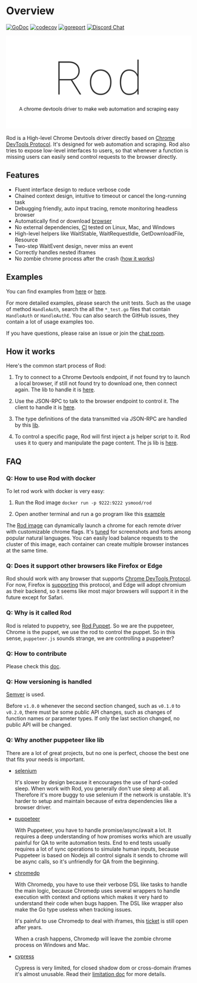 # Overview

[![GoDoc](https://godoc.org/github.com/ysmood/rod?status.svg)](https://pkg.go.dev/github.com/ysmood/rod?tab=doc)
[![codecov](https://codecov.io/gh/ysmood/rod/branch/master/graph/badge.svg)](https://codecov.io/gh/ysmood/rod)
[![goreport](https://goreportcard.com/badge/github.com/ysmood/rod)](https://goreportcard.com/report/github.com/ysmood/rod)
[![Discord Chat](https://img.shields.io/discord/719933559456006165.svg)](https://discord.gg/sY3BcAk)

![logo](fixtures/banner.png)

Rod is a High-level Chrome Devtools driver directly based on [Chrome DevTools Protocol](https://chromedevtools.github.io/devtools-protocol/).
It's designed for web automation and scraping. Rod also tries to expose low-level interfaces to users, so that whenever a function is missing users can easily send control requests to the browser directly.

## Features

- Fluent interface design to reduce verbose code
- Chained context design, intuitive to timeout or cancel the long-running task
- Debugging friendly, auto input tracing, remote monitoring headless browser
- Automatically find or download [browser](lib/launcher)
- No external dependencies, [CI](https://github.com/ysmood/rod/actions) tested on Linux, Mac, and Windows
- High-level helpers like WaitStable, WaitRequestIdle, GetDownloadFile, Resource
- Two-step WaitEvent design, never miss an event
- Correctly handles nested iframes
- No zombie chrome process after the crash ([how it works](https://github.com/ysmood/leakless))

## Examples

You can find examples from [here](examples_test.go) or [here](lib/examples).

For more detailed examples, please search the unit tests.
Such as the usage of method `HandleAuth`, search the all the `*_test.go` files that contain `HandleAuth` or `HandleAuthE`.
You can also search the GitHub issues, they contain a lot of usage examples too.

If you have questions, please raise an issue or join the [chat room](https://discord.gg/sY3BcAk).

## How it works

Here's the common start process of Rod:

1. Try to connect to a Chrome Devtools endpoint, if not found try to launch a local browser, if still not found try to download one, then connect again. The lib to handle it is [here](lib/launcher).

1. Use the JSON-RPC to talk to the browser endpoint to control it. The client to handle it is [here](lib/cdp).

1. The type definitions of the data transmitted via JSON-RPC are handled by this [lib](lib/proto).

1. To control a specific page, Rod will first inject a js helper script to it. Rod uses it to query and manipulate the page content. The js lib is [here](lib/assets).

## FAQ

### Q: How to use Rod with docker

To let rod work with docker is very easy:

1. Run the Rod image `docker run -p 9222:9222 ysmood/rod`

2. Open another terminal and run a go program like this [example](lib/examples/remote-launch/main.go)

The [Rod image](https://hub.docker.com/repository/docker/ysmood/rod)
can dynamically launch a chrome for each remote driver with customizable chrome flags.
It's [tuned](lib/docker/Dockerfile) for screenshots and fonts among popular natural languages.
You can easily load balance requests to the cluster of this image, each container can create multiple browser instances at the same time.

### Q: Does it support other browsers like Firefox or Edge

Rod should work with any browser that supports [Chrome DevTools Protocol](https://chromedevtools.github.io/devtools-protocol/).
For now, Firefox is [supporting](https://wiki.mozilla.org/Remote) this protocol, and Edge will adopt chromium as their backend, so it seems like most major browsers will support it in the future except for Safari.

### Q: Why is it called Rod

Rod is related to puppetry, see [Rod Puppet](https://en.wikipedia.org/wiki/Puppet#Rod_puppet).
So we are the puppeteer, Chrome is the puppet, we use the rod to control the puppet.
So in this sense, `puppeteer.js` sounds strange, we are controlling a puppeteer?

### Q: How to contribute

Please check this [doc](.github/CONTRIBUTING.md).

### Q: How versioning is handled

[Semver](https://semver.org/) is used.

Before `v1.0.0` whenever the second section changed, such as `v0.1.0` to `v0.2.0`, there must be some public API changes, such as changes of function names or parameter types. If only the last section changed, no public API will be changed.

### Q: Why another puppeteer like lib

There are a lot of great projects, but no one is perfect, choose the best one that fits your needs is important.

- [selenium](https://www.selenium.dev/)

  It's slower by design because it encourages the use of hard-coded sleep. When work with Rod, you generally don't use sleep at all.
  Therefore it's more buggy to use selenium if the network is unstable.
  It's harder to setup and maintain because of extra dependencies like a browser driver.

- [puppeteer](https://github.com/puppeteer/puppeteer)

  With Puppeteer, you have to handle promise/async/await a lot. It requires a deep understanding of how promises works which are usually painful for QA to write automation tests. End to end tests usually requires a lot of sync operations to simulate human inputs, because Puppeteer is based on Nodejs all control signals it sends to chrome will be async calls, so it's unfriendly for QA from the beginning.

- [chromedp](https://github.com/chromedp/chromedp)

  With Chromedp, you have to use their verbose DSL like tasks to handle the main logic, because Chromedp uses several wrappers to handle execution with context and options which makes it very hard to understand their code when bugs happen. The DSL like wrapper also make the Go type useless when tracking issues.

  It's painful to use Chromedp to deal with iframes, this [ticket](https://github.com/chromedp/chromedp/issues/72) is still open after years.

  When a crash happens, Chromedp will leave the zombie chrome process on Windows and Mac.

- [cypress](https://www.cypress.io/)

  Cypress is very limited, for closed shadow dom or cross-domain iframes it's almost unusable. Read their [limitation doc](https://docs.cypress.io/guides/references/trade-offs.html) for more details.
